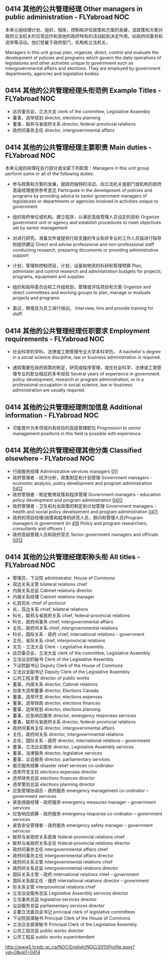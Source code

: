 ## 0414 其他的公共管理经理 Other managers in public administration - FLYabroad NOC

本单元组经理计划，组织，指挥，控制和评估政策和方案的发展，该政策和方案对政府立法机关的日常运作和其他的政府特有的活动起到决定作用，如政府间事务和选举等活动。他们受雇于政府部门，机构和立法机关。

Managers in this unit group plan, organize, direct, control and evaluate the development of policies and programs which govern the daily operations of legislatures and other activities unique to government such as intergovernmental affairs and elections. They are employed by government departments, agencies and legislative bodies.

## 0414 其他的公共管理经理头衔范例 Example Titles - FLYabroad NOC

* 店员委员会，立法大会 clerk of the committee, Legislative Assembly
* 董事，选举规划 director, elections planning
* 董事，联邦与省政府关系 director, federal-provincial relations
* 政府间事务主任 director, intergovernmental affairs

## 0414 其他的公共管理经理主要职责 Main duties - FLYabroad NOC

本单元组的经理在执行部分或全部下列职责：Managers in this unit group perform some or all of the following duties:

* 参与政策和方案的发展，就政府独特的活动，向立法机关或部门或机构的政府高级经理提供参考意见
Participate in the development of policies and programs by providing advice to senior government managers of legislatures or departments or agencies involved in activities unique to government

* 组织政府单位或机构，建立程序，以满足高级管理人员设定的目标
Organize government unit or agency and establish procedures to meet objectives set by senior management

* 对进行研究，准备文件或提供行政支援的专业和非专业的工作人员指进行指导和提供建议
Direct and advise professional and non-professional staff conducting research, preparing documents or providing administrative support

* 计划，管理和控制项目，计划，设备和物资的科研和管理预算
Plan, administer and control research and administration budgets for projects, programs, equipment and supplies

* 组织和指导委员会和工作组规划，管理或评估项目和方案
Organize and direct committees and working groups to plan, manage or evaluate projects and programs

* 面试，聘用及为员工进行培训。
Interview, hire and provide training for staff.

## 0414 其他的公共管理经理任职要求 Employment requirements - FLYabroad NOC

* 社会科学的学科，法律或工商管理专业大学本科学历。
A bachelor's degree in a social science discipline, law or business administration is required.

* 通常需要在政府政策的制定，研究或程序管理，或在社会科学，法律或工商管理专业的职业相应的多年经验
Several years of experience in government policy development, research or program administration, or in a professional occupation in social science, law or business administration are usually required.

## 0414 其他的公共管理经理附加信息 Additional information - FLYabroad NOC

* 可能晋升为本领域内有经验的高级管理职位
Progression to senior management positions in this field is possible with experience.

## 0414 其他的公共管理经理其他分类 Classified elsewhere - FLYabroad NOC

* 行政服务经理 Administrative services managers [011](011)
* 政府管理者 - 经济分析，政策制定和计划管理 Government managers - economic analysis, policy development and program administration [0412](0412)
* 政府管理者 - 制定教育政策和程序管理 Government managers - education policy development and program administration [0413](0413)
* 政府管理者 - 卫生和社会政策的制定和计划管理 Government managers - health and social policy development and program administration [0411](0411)
* 政府的项目经理(政策和程序的研究人员，顾问和管理人员)Program managers in government (in [416](416) Policy and program researchers, consultants and officers )
* 政府高级管理人员和政府官员 Senior government managers and officials [0012](0012)

## 0414 其他的公共管理经理职称头衔 All titles - FLYabroad NOC

* 管理员，下议院 administrator, House of Commons
* 双边关系主管 bilateral relations chief
* 内阁关系总监 Cabinet relations director
* 内阁关系经理 Cabinet relations manager
* 礼宾司长 chief of protocol
* 长，双边关系 chief, bilateral relations
* 科长，联邦与省政府关系 chief, federal-provincial relations
* 科长，政府间事务 chief, intergovernmental affairs
* 主任，政府间关系 chief, intergovernmental relations
* 科长，国际关系 - 政府 chief, international relations – government
* 主任，省际关系 chief, interprovincial relations
* 文员 - 立法大会 Clerk – Legislative Assembly
* 店员委员会，立法大会 clerk of the committee, Legislative Assembly
* 立法议会的秘书 Clerk of the Legislative Assembly
* 下议院副书记 Deputy Clerk of the House of Commons
* 立法议会副书记 Deputy Clerk of the Legislative Assembly
* 公共工程主管 director of public works
* 董事，内阁关系 director, Cabinet relations
* 加拿大选举董事 director, Elections Canada
* 董事，选举开支 director, elections expenses
* 董事，选举财政 director, elections finances
* 董事，选举规划 director, elections planning
* 董事，应急响应服务 director, emergency responses services
* 董事，联邦与省政府关系 director, federal-provincial relations
* 政府间事务主任 director, intergovernmental affairs
* 主任，政府间关系 director, intergovernmental relations
* 主任，国际关系 - 政府 director, international relations – government
* 董事，立法议会服务 director, Legislative Assembly services
* 董事，法律服务 director, legislative services
* 董事，议会服务 director, parliamentary services
* 赈灾服务统筹 disaster relief services co-ordinator
* 选举开支主任 elections expenses director
* 选举财务总监 elections finances director
* 选举策划总监 elections planning director
* 应急管理协调员 - 政府服务 emergency management co-ordinator – government services
* 紧急措施经理 - 政府服务 emergency measures manager – government services
* 应急响应统筹 - 政府服务 emergency response co-ordinator – government services
* 紧急安全管理者 - 政府服务 emergency safety manager – government services
* 联邦与省政府关系首席 federal-provincial relations chief
* 联邦与省政府关系主任 federal-provincial relations director
* 政府间事务主任 intergovernmental affairs chief
* 政府间事务主任 intergovernmental affairs director
* 政府间关系主管 intergovernmental relations chief
* 政府间关系总监 intergovernmental relations director
* 国际关系主管 - 政府 international relations chief – government
* 国际关系部主任 - 政府 international relations director – government
* 际关系主管 interprovincial relations chief
* 立法议会服务总监 Legislative Assembly services director
* 立法事务总监 legislative services director
* 议会服务总监 parliamentary services director
* 主要立法委员会书记 principal clerk of legislative committees
* 下议院首席秘书 Principal Clerk of the House of Commons
* 立法议会首席秘书 Principal Clerk of the Legislative Assembly
* 公共工程总监 public works director
* 公共工程监 public works superintendent

http://www5.hrsdc.gc.ca/NOC/English/NOC/2011/Profile.aspx?val=0&val1=0414
